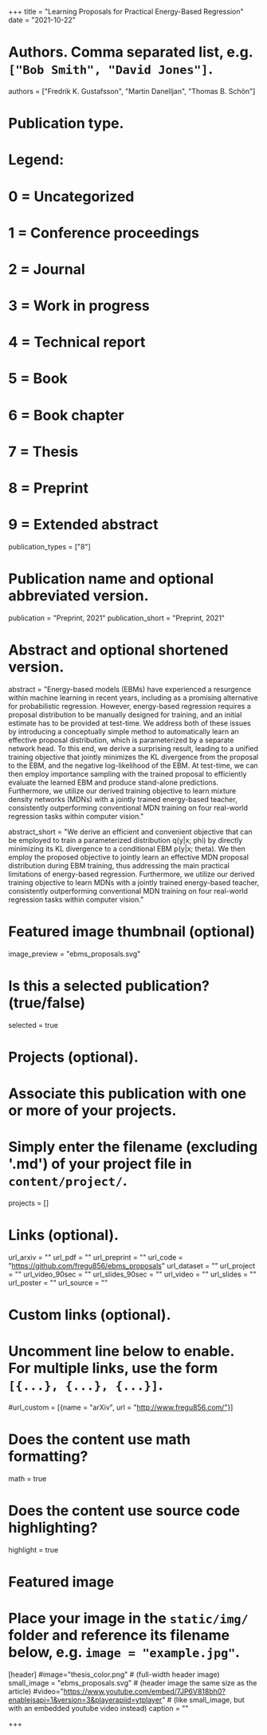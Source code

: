 +++
title = "Learning Proposals for Practical Energy-Based Regression"
date = "2021-10-22"

# Authors. Comma separated list, e.g. `["Bob Smith", "David Jones"]`.
authors = ["Fredrik K. Gustafsson", "Martin Danelljan", "Thomas B. Schön"]

# Publication type.
# Legend:
# 0 = Uncategorized
# 1 = Conference proceedings
# 2 = Journal
# 3 = Work in progress
# 4 = Technical report
# 5 = Book
# 6 = Book chapter
# 7 = Thesis
# 8 = Preprint
# 9 = Extended abstract
publication_types = ["8"]

# Publication name and optional abbreviated version.
publication = "Preprint, 2021"
publication_short = "Preprint, 2021"

# Abstract and optional shortened version.
abstract = "Energy-based models (EBMs) have experienced a resurgence within machine learning in recent years, including as a promising alternative for probabilistic regression. However, energy-based regression requires a proposal distribution to be manually designed for training, and an initial estimate has to be provided at test-time. We address both of these issues by introducing a conceptually simple method to automatically learn an effective proposal distribution, which is parameterized by a separate network head. To this end, we derive a surprising result, leading to a unified training objective that jointly minimizes the KL divergence from the proposal to the EBM, and the negative log-likelihood of the EBM. At test-time, we can then employ importance sampling with the trained proposal to efficiently evaluate the learned EBM and produce stand-alone predictions. Furthermore, we utilize our derived training objective to learn mixture density networks (MDNs) with a jointly trained energy-based teacher, consistently outperforming conventional MDN training on four real-world regression tasks within computer vision."

abstract_short = "We derive an efficient and convenient objective that can be employed to train a parameterized distribution q(y|x; phi) by directly minimizing its KL divergence to a conditional EBM p(y|x; theta). We then employ the proposed objective to jointly learn an effective MDN proposal distribution during EBM training, thus addressing the main practical limitations of energy-based regression. Furthermore, we utilize our derived training objective to learn MDNs with a jointly trained energy-based teacher, consistently outperforming conventional MDN training on four real-world regression tasks within computer vision."

# Featured image thumbnail (optional)
image_preview = "ebms_proposals.svg"

# Is this a selected publication? (true/false)
selected = true

# Projects (optional).
#   Associate this publication with one or more of your projects.
#   Simply enter the filename (excluding '.md') of your project file in `content/project/`.
projects = []

# Links (optional).
url_arxiv = ""
url_pdf = ""
url_preprint = ""
url_code = "https://github.com/fregu856/ebms_proposals"
url_dataset = ""
url_project = ""
url_video_90sec = ""
url_slides_90sec = ""
url_video = ""
url_slides = ""
url_poster = ""
url_source = ""

# Custom links (optional).
#   Uncomment line below to enable. For multiple links, use the form `[{...}, {...}, {...}]`.
#url_custom = [{name = "arXiv", url = "http://www.fregu856.com/"}]

# Does the content use math formatting?
math = true

# Does the content use source code highlighting?
highlight = true

# Featured image
# Place your image in the `static/img/` folder and reference its filename below, e.g. `image = "example.jpg"`.
[header]
#image="thesis_color.png" # (full-width header image)
small_image = "ebms_proposals.svg" # (header image the same size as the article)
#video="https://www.youtube.com/embed/7JP6V818bh0?enablejsapi=1&version=3&playerapiid=ytplayer" # (like small_image, but with an embedded youtube video instead)
caption = ""

+++
